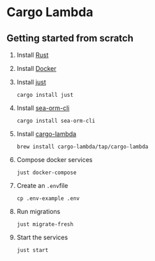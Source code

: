 # Cargo Lambda

## Getting started from scratch

1. Install [Rust](https://www.rust-lang.org/learn/get-started)
2. Install [Docker](https://www.docker.com/)
3. Install [just](https://github.com/casey/just)

   `cargo install just`

4. Install [sea-orm-cli](https://github.com/SeaQL/sea-orm)

   `cargo install sea-orm-cli`

5. Install [cargo-lambda](https://github.com/cargo-lambda/cargo-lambda)

   `brew install cargo-lambda/tap/cargo-lambda`

6. Compose docker services

    `just docker-compose`

7. Create an `.env`file

   `cp .env-example .env`

8. Run migrations

    `just migrate-fresh`

9. Start the services

   `just start`
